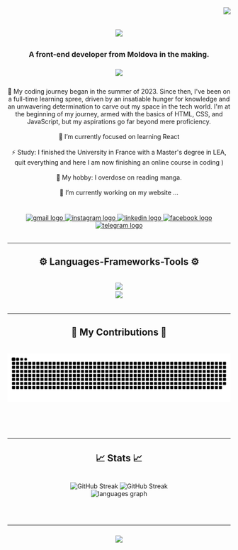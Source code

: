 <img align="right" src="https://visitor-badge.laobi.icu/badge?page_id=blueberry4airy.blueberry4airy" />

<h1 align="center">
  <img src="https://readme-typing-svg.demolab.com?font=Lora&size=30&pause=500&color=C664C3&center=true&vCenter=true&random=false&width=500&height=70&lines=Hi+There!+🖖🏻;+I'm+Olga+Gorincioi!" />
</h1>

<h3 align="center">A front-end developer from Moldova in the making. </h3>

###

<div align="center">
  <img height="150" src="https://media.giphy.com/media/v1.Y2lkPTc5MGI3NjExdm12dWhjZHBweDluanAzbjVuMGhnMm1sZzFoN2kwYWRqemNueGFvMCZlcD12MV9pbnRlcm5hbF9naWZfYnlfaWQmY3Q9Zw/9gz8R9Ty9RyDu/giphy.gif"  />
</div>

###

<div align="center">
🏁  My coding journey began in the summer of 2023. Since then, I've been on a full-time learning spree, driven by an insatiable hunger for knowledge and an unwavering determination to carve out my space in the tech world. I'm at the beginning of my journey, armed with the basics of HTML, CSS, and JavaScript, but my aspirations go far beyond mere proficiency.  
  <br><br>🌱 I’m currently focused on learning React
  <br><br>⚡  Study: I finished the University in France with a Master's degree in LEA, quit everything  and here I am now finishing an online course in coding )
  <br><br>👯 My hobby: I overdose on reading manga. 
  <br><br>🔭 I’m currently working on my website ...
</div>

###

<br/>

<div align="center">
    <a href="mailto:olga.gorincioi@yahoo.com" >
    <img src="https://raw.githubusercontent.com/maurodesouza/profile-readme-generator/master/src/assets/icons/social/gmail/default.svg" width="55" height="35" alt="gmail logo"  />
  </a>
  <a href="https://www.instagram.com/frontdev_4airy_olga.gorincioi" target="_blank">
    <img src="https://raw.githubusercontent.com/maurodesouza/profile-readme-generator/master/src/assets/icons/social/instagram/default.svg" width="55" height="35" alt="instagram logo" target="_blank" />
  </a>
  <a href="www.linkedin.com/in/olgagorincioi" target="_blank">
    <img src="https://raw.githubusercontent.com/maurodesouza/profile-readme-generator/master/src/assets/icons/social/linkedin/default.svg" width="55" height="35" alt="linkedin logo"  target="_blank"/>
  </a>
  <a href="https://www.facebook.com/profile.php?id=100004179046367" target="_blank">
    <img src="https://raw.githubusercontent.com/maurodesouza/profile-readme-generator/master/src/assets/icons/social/facebook/default.svg" width="55" height="35" alt="facebook logo"  target="_blank"/>
  </a>
  <a href="https://t.me/olgutzsa" target="_blank">
    <img src="https://raw.githubusercontent.com/maurodesouza/profile-readme-generator/master/src/assets/icons/social/telegram/default.svg" width="55" height="35" alt="telegram logo"  target="_blank"/>
  </a>
</div>

<br/>
<hr/>

<h2 align="center">⚙️ Languages-Frameworks-Tools ⚙️</h2>
<br/>
<div align="center">
  <a href="https://skillicons.dev">
    <img src="https://skillicons.dev/icons?i=html,css,javascript,nodejs,ts,react,mysql" /><br/>
    <img src="https://skillicons.dev/icons?i=git,github,gitlab,vscode,bootstrap,figma,sass" />
  </a>
</div>

<br/>
<hr/>

<div align="center">
<h2>📌 My Contributions 📎</h2>
<br>
<img alt="snake eating my contributions" src="https://raw.githubusercontent.com/blueberry4airy/blueberry4airy/output/github-contribution-grid-snake.svg" />


<br/><br/><br/>
</div>


<hr/>

<h2 align="center">📈 Stats 📈</h2>
<br>
<div align="center">
<img src="https://github-readme-streak-stats.herokuapp.com/?user=blueberry4airy&theme=tokyonight&hide_border=true" alt="GitHub Streak" />
<img src="https://github-readme-stats.vercel.app/api?username=blueberry4airy&theme=tokyonight&show_icons=true&hide_border=true&count_private=false" alt="GitHub Streak" />
  <br/>
<img src="https://github-readme-stats.vercel.app/api/top-langs?username=blueberry4airy&locale=en&hide_title=true&layout=compact&card_width=320&langs_count=6&theme=tokyonight&hide_border=true" height="150" alt="languages graph"  />
  </div>

  <br/><br/>
<hr/>

<h3 align="center">
<img src="https://readme-typing-svg.demolab.com?font=Lora&size=25&color=C664C3&center=true&vCenter=true&width=500&height=70&&duration=4000&lines=Thanks+for+visiting!+🫰🏻;+Shoot+me+a+message!+:)" />
</h3>
